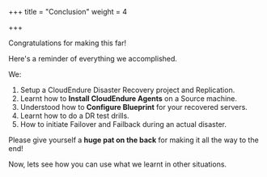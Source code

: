 +++
title = "Conclusion"
weight = 4

+++

Congratulations for making this far!

Here's a reminder of everything we accomplished. 

We:
1. Setup a CloudEndure Disaster Recovery project and Replication. 
2. Learnt how to **Install CloudEndure Agents** on a Source machine.
3. Understood how to **Configure Blueprint** for your recovered servers.
4. Learnt how to do a DR test drills. 
5. How to initiate Failover and Failback during an actual disaster.

Please give yourself a **huge pat on the back** for making it all the way to the end!

Now, lets see how you can use what we learnt in other situations. 


